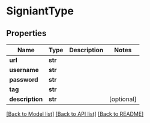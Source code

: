 # SigniantType

## Properties
Name | Type | Description | Notes
------------ | ------------- | ------------- | -------------
**url** | **str** |  | 
**username** | **str** |  | 
**password** | **str** |  | 
**tag** | **str** |  | 
**description** | **str** |  | [optional] 

[[Back to Model list]](../README.md#documentation-for-models) [[Back to API list]](../README.md#documentation-for-api-endpoints) [[Back to README]](../README.md)


